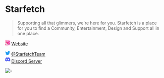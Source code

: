 # Starfetch
> Supporting all that glimmers, we're here for you. Starfetch is a place for you to find a Community, Entertainment, Design and Support all in one place.

<p align="left">
    <img src="https://github.com/StarfetchTeam/.github/blob/main/profiles/Starfetch%20Icon%20Small.png" width="16" height="16"/>
    <a href="https://starfetch.pages.dev">Website</a>
    <div></div>
    <img src="https://github.com/StarfetchTeam/.github/blob/main/profiles/Twitter%20Icon.png" width="16" height="16"/>
    <a href="https://twitter.com/StarfetchTeam">@StarfetchTeam</a>
    <div></div>
    <img src="https://github.com/StarfetchTeam/.github/blob/main/profiles/Discord%20Icon.png" width="16" height="20"/>
    <a href="https://discord.gg/ZYyhr4sKvK">Discord Server</a>
</p>

![-](https://cdn.discordapp.com/attachments/1028469259938046012/1028753010899288124/Starfetch_Banner_DM.png)
